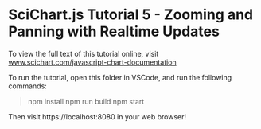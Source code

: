 # SciChart.js Tutorial 5 - Zooming and Panning with Realtime Updates

To view the full text of this tutorial online, visit www.scichart.com/javascript-chart-documentation 

To run the tutorial, open this folder in VSCode, and run the following commands:

> npm install
> npm run build 
> npm start 

Then visit https://localhost:8080 in your web browser! 